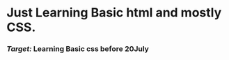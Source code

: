 # Just Learning Basic html and mostly CSS.

<h3><i>Target: </i>Learning Basic css before 20July </h3>
